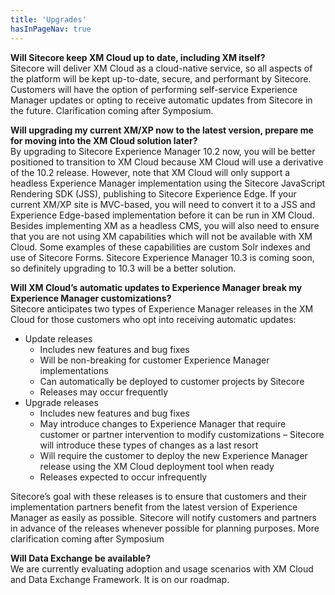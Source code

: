 ```yaml
---
title: 'Upgrades'
hasInPageNav: true
---
```


**Will Sitecore keep XM Cloud up to date, including XM itself?**  
Sitecore will deliver XM Cloud as a cloud-native service, so all aspects of the platform will be kept up-to-date, secure, and performant by Sitecore. Customers will have the option of performing self-service Experience Manager updates or opting to receive automatic updates from Sitecore in the future. Clarification coming after Symposium.

**Will upgrading my current XM/XP now to the latest version, prepare me for moving into the XM Cloud solution later?**  
By upgrading to Sitecore Experience Manager 10.2 now, you will be better positioned to transition to XM Cloud because XM Cloud will use a derivative of the 10.2 release. However, note that XM Cloud will only support a headless Experience Manager implementation using the Sitecore JavaScript Rendering SDK (JSS), publishing to Sitecore Experience Edge. If your current XM/XP site is MVC-based, you will need to convert it to a JSS and Experience Edge-based implementation before it can be run in XM Cloud.  
Besides implementing XM as a headless CMS, you will also need to ensure that you are not using XM capabilities which will not be available with XM Cloud. Some examples of these capabilities are custom Solr indexes and use of Sitecore Forms. Sitecore Experience Manager 10.3 is coming soon, so definitely upgrading to 10.3 will be a better solution.

**Will XM Cloud’s automatic updates to Experience Manager break my Experience Manager customizations?**  
Sitecore anticipates two types of Experience Manager releases in the XM Cloud for those customers who opt into receiving automatic updates:

- Update releases
  - Includes new features and bug fixes
  - Will be non-breaking for customer Experience Manager implementations
  - Can automatically be deployed to customer projects by Sitecore
  - Releases may occur frequently
- Upgrade releases
  - Includes new features and bug fixes
  - May introduce changes to Experience Manager that require customer or partner intervention to modify customizations – Sitecore will introduce these types of changes as a last resort
  - Will require the customer to deploy the new Experience Manager release using the XM Cloud deployment tool when ready
  - Releases expected to occur infrequently

Sitecore’s goal with these releases is to ensure that customers and their implementation partners benefit from the latest version of Experience Manager as easily as possible.
Sitecore will notify customers and partners in advance of the releases whenever possible for planning purposes. More clarification coming after Symposium

**Will Data Exchange be available?**  
We are currently evaluating adoption and usage scenarios with XM Cloud and Data Exchange Framework. It is on our roadmap.
